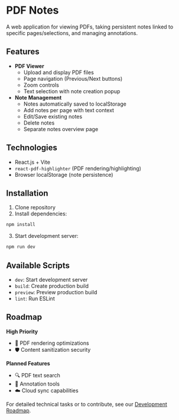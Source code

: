 # PDF Notes

A web application for viewing PDFs, taking persistent notes linked to specific pages/selections, and managing annotations.

## Features

- **PDF Viewer**
  - Upload and display PDF files
  - Page navigation (Previous/Next buttons)
  - Zoom controls
  - Text selection with note creation popup
- **Note Management**
  - Notes automatically saved to localStorage
  - Add notes per page with text context
  - Edit/Save existing notes
  - Delete notes
  - Separate notes overview page

## Technologies

- React.js + Vite
- `react-pdf-highlighter` (PDF rendering/highlighting)
- Browser localStorage (note persistence)

## Installation

1. Clone repository
2. Install dependencies:
```bash
npm install
```
3. Start development server:
```bash
npm run dev
```

## Available Scripts

- `dev`: Start development server
- `build`: Create production build
- `preview`: Preview production build
- `lint`: Run ESLint

## Roadmap

**High Priority**
- 🚀 PDF rendering optimizations
- 🛡️ Content sanitization security

**Planned Features**
- 🔍 PDF text search
- 🎨 Annotation tools
- ☁️ Cloud sync capabilities

For detailed technical tasks or to contribute, see our [Development Roadmap](ROADMAP.md).
